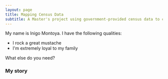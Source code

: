 ```yaml
---
layout: page
title: Mapping Census Data
subtitle: A Master's project using government-provided census data to complete data analysis and discover what variables relate to different types of households
---
```


My name is Inigo Montoya. I have the following qualities:

- I rock a great mustache
- I'm extremely loyal to my family

What else do you need?

### My story
